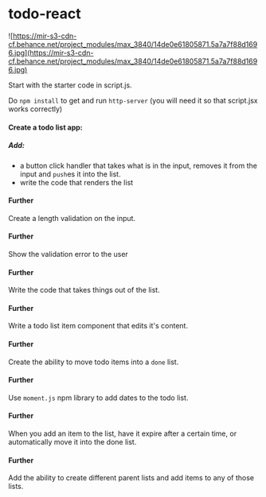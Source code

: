 # todo-react

![https://mir-s3-cdn-cf.behance.net/project_modules/max_3840/14de0e61805871.5a7a7f88d1696.jpg](https://mir-s3-cdn-cf.behance.net/project_modules/max_3840/14de0e61805871.5a7a7f88d1696.jpg)

Start with the starter code in script.js.

Do `npm install` to get and run `http-server`
(you will need it so that script.jsx works correctly)

#### Create a todo list app:

##### Add:
- a button click handler that takes what is in the input, removes it from the input and `push`es it into the list.
- write the code that renders the list

#### Further
Create a length validation on the input.

#### Further
Show the validation error to the user

#### Further
Write the code that takes things out of the list.

#### Further
Write a todo list item component that edits it's content.

#### Further
Create the ability to move todo items into a `done` list.

#### Further
Use `moment.js` npm library to add dates to the todo list.

#### Further
When you add an item to the list, have it expire after a certain time, or automatically move it into the done list.

#### Further
Add the ability to create different parent lists and add items to any of those lists.
